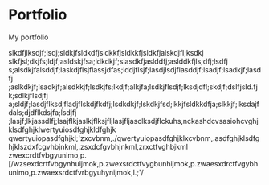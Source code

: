 # Portfolio
My portfolio


slkdfjlksdjf;lsdj;sldkjfsldkdfjsldkkfjsldkkfjsldkfjalskdjfl;ksdkj
slkfjsl;dkjfs;ldjf;asldskjfsa;ldkdkjf;slasdkfjaslddfj;aslddkfjls;dfj;lsdfj
s;alsdkjfalsddjf;laskdjflsjflassjdfas;lddjflsjf;lasdjlsdjflasddjf;lsadjf;lsadkjf;lasdfj
;aslkdkjf;lsadkjf;alsdkkjf;lsdkjfs;lkdjf;alkjfa;lsdkjflsdjf;lksdjdfl;skdjf;dslfjsld.fjk;sdlkjflsdjfj
a;sldjf;lasdjflksdjfladjflskdjfkdfj;lsdkdkjf;lskdkjfsd;lkkjfsldkkdfja;slkkjf;lksdajfdals;djdflkdsjfa;lsdjfj
;lasjf;lkjassdlfj;lsajflkjaslkjflksjfljlasjfljasclksdjflckuhs,nckashdcvsasiohcvghjklsdfghjklwertyuiosdfghjkldfghjk
qwertyuiopasdfghjkl;'zxcvbnm,./qwertyuiopasdfghjklxcvbnm,.asdfghjklsdfghjklszdxfcgvhbjnkml,.zsxdcfgvbhjnkml,zrxctfvghbjkml
zwexcrdtfvbgyunimo,p.[/wzsexdcrtfvbgynhuijmok,p.zwexsrdctfvygbunhijmok,p.zwaesxdrctfvgybhunimo,p.zwaexsrdctfvrbgyuhynijmok,l.;'/
